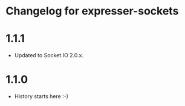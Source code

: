 # Changelog for expresser-sockets

1.1.1
=====
* Updated to Socket.IO 2.0.x.

1.1.0
=====
* History starts here :-)
